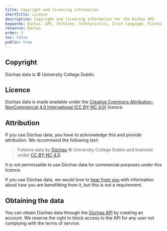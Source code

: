```yaml
---
title: Copyright and licencing information
shortTitle: Licence
description: Copyright and licencing information for the Dúchas API
keywords: Dúchas, API, folklore, folkloristics, Irish language, Fiontar & Scoil na Gaeilge, DCU
resource: Dúchas
order: 3
toc: false
public: true
---
```


## Copyright

Dúchas data is © University College Dublin.

## Licence

Dúchas data is made available under the [Creative Commons Attribution-NonCommercial 4.0 International (CC BY-NC 4.0)](https://creativecommons.org/licenses/by-nc/4.0/) licence.

## Attribution

If you use Dúchas data, you have to acknowledge this and provide attribution. We recommend the following text:

> Folklore data by [Dúchas](https://www.duchas.ie/en) © University College Dublin and licensed under [CC BY-NC 4.0](https://creativecommons.org/licenses/by-nc/4.0/).

It is not permissable to use Dúchas data for commercial purposes under this licence.

If you use Dúchas data, we would love to [hear from you](mailto:eolas@duchas.ie) with information about how you are benefitting from it, but this is not a requirement.

## Obtaining the data

You can obtain Dúchas data through the [Dúchas API](../api) by creating an account. We reserve the right to block access to the API for any user not complying with the terms of service.
